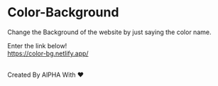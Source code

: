 # Color-Background
Change the Background of the website by just saying the color name.<br>


Enter the link below!<br>
https://color-bg.netlify.app/<br><br>


Created By AlPHA With ❤️
